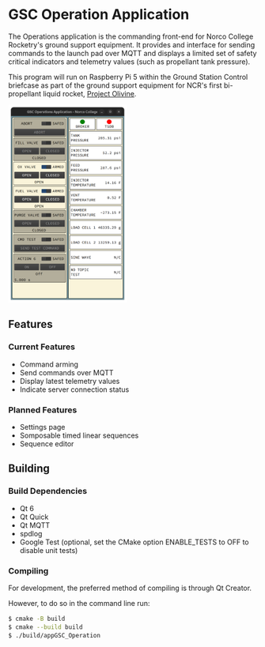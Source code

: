 # GSC Operation Application
The Operations application is the commanding front-end for Norco College Rocketry's ground support equipment. It provides and interface for sending commands to the launch pad over MQTT and displays a limited set of safety critical indicators and telemetry values (such as propellant tank pressure).

This program will run on Raspberry Pi 5 within the Ground Station Control briefcase as part of the ground support equipment for NCR's first bi-propellant liquid rocket, [Project Olivine](https://github.com/orgs/Norco-College-Rocketry/projects/1?pane=info).

<img src="./docs/screencap.png" alt="Screencap of GSC Operations Appliation UI" width="240px" height="400px"/>

## Features

### Current Features
- Command arming
- Send commands over MQTT
- Display latest telemetry values
- Indicate server connection status

### Planned Features
- Settings page
- Somposable timed linear sequences
- Sequence editor

## Building

### Build Dependencies
- Qt 6
- Qt Quick
- Qt MQTT
- spdlog
- Google Test (optional, set the CMake option ENABLE_TESTS to OFF to disable unit tests)

### Compiling
For development, the preferred method of compiling is through Qt Creator.

However, to do so in the command line run:
```bash
$ cmake -B build
$ cmake --build build
$ ./build/appGSC_Operation
```
